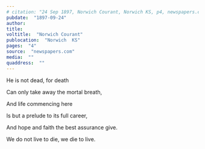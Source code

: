 ```yaml
---
# citation: "24 Sep 1897, Norwich Courant, Norwich KS, p4, newspapers.com."
pubdate:  "1897-09-24"
author: 
title: 
voltitle:  "Norwich Courant"
publocation:  "Norwich  KS"
pages:  "4"
source:  "newspapers.com"
media:  ""
quaddress:  ""
---
```

He is not dead, for death 

Can only take away the mortal breath, 

And life commencing here 

Is but a prelude to its full career, 

And hope and faith the best assurance give. 

We do not live to die, we die to live.

